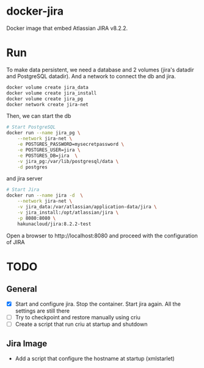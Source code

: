 # docker-jira
Docker image that embed Atlassian JIRA v8.2.2. 

# Run
To make data persistent, we need a database and 2 volumes (jira's datadir and PostgreSQL datadir). And a network to connect the db and jira.
```bash
docker volume create jira_data
docker volume create jira_install
docker volume create jira_pg
docker network create jira-net
```

Then, we can start the db
```bash
# Start PostgreSQL
docker run --name jira_pg \
    --network jira-net \
    -e POSTGRES_PASSWORD=mysecretpassword \
    -e POSTGRES_USER=jira \
    -e POSTGRES_DB=jira  \
    -v jira_pg:/var/lib/postgresql/data \
    -d postgres
```


and jira server
```bash
# Start Jira
docker run --name jira -d  \
    --network jira-net \
    -v jira_data:/var/atlassian/application-data/jira \
    -v jira_install:/opt/atlassian/jira \
    -p 8080:8080 \
    hakunacloud/jira:8.2.2-test
```

Open a browser to http://localhost:8080 and proceed with the configuration of JIRA 

# TODO


## General
- [x] Start and configure jira. Stop the container. Start jira again. All the settings are still there
- [ ] Try to checkpoint and restore manually using criu
- [ ]  Create a script that run criu at startup and shutdown

## Jira Image
- Add a script that configure the hostname at startup (xmlstarlet)



